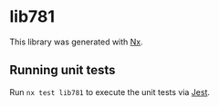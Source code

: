 # lib781

This library was generated with [Nx](https://nx.dev).

## Running unit tests

Run `nx test lib781` to execute the unit tests via [Jest](https://jestjs.io).
